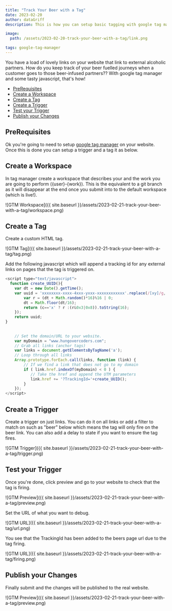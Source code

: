 ```yaml
---
title: "Track Your Beer with a Tag"
date: 2023-02-20
author: dataGriff
description: This is how you can setup basic tagging with google tag manager so you can track traffic leaving your website with a unique identifier that gets generated on links

image:
  path: /assets/2023-02-20-track-your-beer-with-a-tag/link.png

tags: google-tag-manager
---
```


You have a load of lovely links on your website that link to external alcoholic partners. How do you keep track of your beer fuelled journeys when a customer goes to those beer-infused partners?? With google tag manager and some tasty javascript, that's how!


- [PreRequisites](#prerequisites)
- [Create a Workspace](#create-a-workspace)
- [Create a Tag](#create-a-tag)
- [Create a Trigger](#create-a-trigger)
- [Test your Trigger](#test-your-trigger)
- [Publish your Changes](#publish-your-changes)

## PreRequisites

Ok you're going to need to setup [google tag manager](https://support.google.com/tagmanager/answer/6103696?hl=en) on your website. Once this is done you can setup a trigger and a tag it as below.

## Create a Workspace

In tag manager create a workspace that describes your and the work you are going to perform ({user}-{work}). This is the equivalent to a git branch as it will disappear at the end once you submit into to the default workspace (which is live!).

![GTM Workspace]({{ site.baseurl }}/assets/2023-02-21-track-your-beer-with-a-tag/workspace.png)

## Create a Tag

Create a custom HTML tag.

![GTM Tag]({{ site.baseurl }}/assets/2023-02-21-track-your-beer-with-a-tag/tag.png)

Add the following javascript which will append a tracking id for any external links on pages that the tag is triggered on.

```javascript
<script type="text/javascript">
  function create_UUID(){
    var dt = new Date().getTime();
    var uuid = 'xxxxxxxx-xxxx-4xxx-yxxx-xxxxxxxxxxxx'.replace(/[xy]/g, function(c) {
        var r = (dt + Math.random()*16)%16 | 0;
        dt = Math.floor(dt/16);
        return (c=='x' ? r :(r&0x3|0x8)).toString(16);
    });
    return uuid;
}
  
  
    // Set the domain/URL to your website.
    var myDomain = "www.hungovercoders.com";
    // Grab all links (anchor tags)
    var links = document.getElementsByTagName('a');
    // Loop through all links
    Array.prototype.forEach.call(links, function (link) {
        // If we find a link that does not go to my domain
        if ( link.href.indexOf(myDomain) < 0 ) {
           // Take the href and append the UTM parameters
           link.href += '?TrackingId='+create_UUID();
        }
    });
</script>
```

## Create a Trigger

Create a trigger on just links. You can do it on all links or add a filter to match on such as "beer" below which means the tag will only fire on the beer link. You can also add a delay to state if you want to ensure the tag fires.

![GTM Trigger]({{ site.baseurl }}/assets/2023-02-21-track-your-beer-with-a-tag/trigger.png)

## Test your Trigger

Once you're done, click preview and go to your website to check that the tag is firing.

![GTM Preview]({{ site.baseurl }}/assets/2023-02-21-track-your-beer-with-a-tag/preview.png)

Set the URL of what you want to debug.

![GTM URL]({{ site.baseurl }}/assets/2023-02-21-track-your-beer-with-a-tag/url.png)

You see that the TrackingId has been added to the beers page url due to the tag firing.

![GTM URL]({{ site.baseurl }}/assets/2023-02-21-track-your-beer-with-a-tag/firing.png)

## Publish your Changes

Finally submit and the changes will be published to the real website.

![GTM Preview]({{ site.baseurl }}/assets/2023-02-21-track-your-beer-with-a-tag/preview.png)
